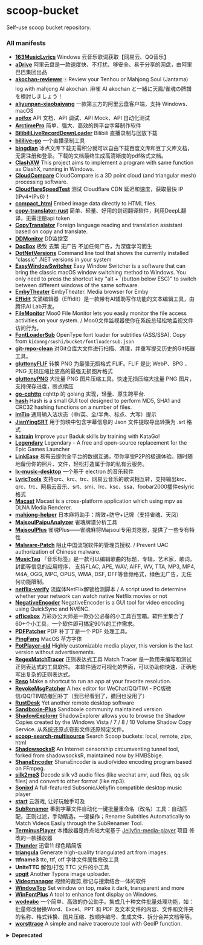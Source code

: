 # scoop-bucket
Self-use scoop bucket repository.

### All manifests

- [**163MusicLyrics**](https://github.com/jitwxs/163MusicLyrics) Windows 云音乐歌词获取【网易云、QQ音乐】
- [**aDrive**](https://www.aliyundrive.com/) 阿里云盘是一款速度快、不打扰、够安全、易于分享的网盘，由阿里巴巴集团出品
- [**akochan-reviewer**](https://github.com/Equim-chan/akochan-reviewer) 🀄️ Review your Tenhou or Mahjong Soul (Jantama) log with mahjong AI akochan. 麻雀 AI akochan と一緒に天鳳/雀魂の牌譜を検討しましょう！
- [**aliyunpan-xiaobaiyang**](https://github.com/liupan1890/aliyunpan) 一款第三方的阿里云盘客户端，支持 Windows、macOS
- [**apifox**](https://www.apifox.cn) API 文档、API 调试、API Mock、API 自动化测试
- [**ArctimePro**](https://arctime.org) 简单、强大、高效的跨平台字幕制作软件
- [**BilibiliLiveRecordDownLoader**](https://github.com/HMBSbige/BilibiliLiveRecordDownLoader) Bilibili 直播录制与回放下载
- [**bililive-go**](https://github.com/hr3lxphr6j/bililive-go) 一个直播录制工具
- [**bingdian**](http://www.bingdian001.com) 冰点文库下载无需积分就可以自由下载百度文库和豆丁文库文档，无需注册和登录。下载的文档最终生成高清晰度的pdf格式文档。
- [**ClashXW**](https://github.com/ysc3839/ClashXW) This project aims to implement a program with same function as ClashX, running in Windows.
- [**CloudCompare**](https://github.com/ysc3839/ClashXW) CloudCompare is a 3D point cloud (and triangular mesh) processing software.
- [**CloudflareSpeedTest**](https://github.com/XIU2/CloudflareSpeedTest) 测试 Cloudflare CDN 延迟和速度，获取最快 IP (IPv4+IPv6)！
- [**compact_html**](https://github.com/EdenHell/compact_html) Embed image data directly to HTML files.
- [**copy-translator-rust**](https://github.com/zu1k/copy-translator) 简单、轻量、好用的划词翻译软件，利用DeepL翻译，无需注册api token
- [**CopyTranslator**](https://github.com/CopyTranslator/CopyTranslator) Foreign language reading and translation assistant based on copy and translate.
- [**DDMonitor**](https://github.com/zhimingshenjun/DD_Monitor) DD监控室
- [**DocBox**](https://www.daokeyuedu.com/index.php) 极致 去繁 无广告 不加任何广告，为深度学习而生
- [**DotNetVersions**](https://github.com/jmalarcon/DotNetVersions) Command line tool that shows the currently installed "classic" .NET versions in your system
- [**EasyWindowSwitcher**](https://neosmart.net/EasySwitch) Easy Window Switcher is a software that can bring the classic macOS window switching method to Windows. You only need to press the shortcut key "alt + `(button below ESC)" to switch between different windows of the same software.
- [**EmbyTheater**](https://emby.media/emby-theater.html) EmbyTheater. Media browser for Emby
- [**Effidit**](https://effidit.qq.com) 文涌编辑器（Effidit）是一款带有AI辅助写作功能的文本编辑工具，由腾讯AI Lab开发。
- [**FileMonitor**](https://zhs.moo0.com/software/FileMonitor) Moo0 File Monitor lets you easily monitor the file access activities on your system. / Moo0文件监视器使你在系统总轻松地监视文件访问行为。
- [**FontLoaderSub**](https://github.com/yzwduck/FontLoaderSub) OpenType font loader for subtitles (ASS/SSA). Copy from `kidonng/sushi/bucket/fontloadersub.json`
- [**git-repo-clean**](https://gitee.com/oschina/git-repo-clean) 对Git仓库大文件进行扫描、清理，并重写提交历史的Git拓展工具。
- [**gluttonyFLIF**](http://nullice.com/archives/2033) 转换 PNG 为最强无损格式 FLIF。FLIF 是比 WebP、BPG 、PNG 无损压缩比更高的最强无损图片格式
- [**gluttonyPNG**](http://nullice.com/archives/1998) 大批量 PNG 图片压缩工具。快速无损压缩大批量 PNG 图片，支持保存进度，断点续压
- [**go-cqhttp**](https://github.com/Mrs4s/go-cqhttp) cqhttp 的 golang 实现，轻量、原生跨平台.
- [**hash**](http://keir.net/hash.html) Hash is a small GUI tool designed to perform MD5, SHA1 and CRC32 hashing functions on a number of files.
- [**ImTip**](https://imtip.aardio.com) 通用输入法状态（中/英、全/半角、标点、大写）提示
- [**JianYingSRT**](https://guihet.com/jianying.html) 用于剪映中包含字幕信息的 Json 文件提取导出转换为 .srt 格式
- [**katrain**](https://github.com/sanderland/katrain) Improve your Baduk skills by training with KataGo!
- [**Legendary**](https://github.com/derrod/legendary) Legendary - A free and open-source replacement for the Epic Games Launcher
- [**LinkEase**](https://www.linkease.com) 易有云提供全平台的数据互通，带你享受P2P的极速体验。随时随地备份你的照片、文件，轻松打造属于你的私有云服务。
- [**lx-music-desktop**](https://github.com/lyswhut/lx-music-desktop) 一个基于 electron 的音乐软件
- [**LyricTools**](https://gitee.com/ying32/MakeLyric/) 支持qrc、krc、trc、网易云音乐的歌词相互转，支持输出krc、qrc、trc、网易云音乐、srt、smi、lrc、ksc、ssa、foobar2000插件eslyric格式
- [**Macast**](https://github.com/xfangfang/Macast) Macast is a cross-platform application which using mpv as DLNA Media Renderer.
- [**mahjong-helper**](https://github.com/EndlessCheng/mahjong-helper) 日本麻将助手：牌效+防守+记牌（支持雀魂、天凤）
- [**MajsoulPaipuAnalyzer**](https://github.com/zyr17/MajsoulPaipuAnalyzer) 雀魂牌谱分析工具
- [**MajsoulPlus**](https://github.com/MajsoulPlus/majsoul-plus) 雀魂Plus——雀魂麻将Majsoul专用浏览器，提供了一些专有特性
- [**Malware-Patch**](https://github.com/the1812/Malware-Patch) 阻止中国流氓软件的管理员授权. / Prevent UAC authorization of Chinese malware.
- [**MusicTag**](https://www.cnblogs.com/vinlxc/p/11347744.html) 『音乐标签』是一款可以编辑歌曲的标题，专辑，艺术家，歌词，封面等信息的应用程序， 支持FLAC, APE, WAV, AIFF, WV, TTA, MP3, MP4, M4A, OGG, MPC, OPUS, WMA, DSF, DFF等音频格式，绿色无广告，无任何功能限制。
- [**netflix-verify**](https://github.com/sjlleo/netflix-verify) 流媒体NetFlix解锁检测脚本 / A script used to determine whether your network can watch native Netflix movies or not
- [**NegativeEncoder**](https://github.com/zyzsdy/NegativeEncoder) NegativeEncoder is a GUI tool for video encoding using QuickSync and NVENC.
- [**officebox**](http://www.wofficebox.com) 万彩办公大师是一款办公必备的小工具百宝箱。软件里集合了60+个小工具，一个软件即可搞定90%的工作需求。
- [**PDFPatcher**](https://github.com/wmjordan/PDFPatcher) PDF 补丁丁是一个 PDF 处理工具。
- [**PingFang**](https://blog.dsrkafuu.net/post/2020/extract-sf-pingfang) MacOS 苹方字体
- [**PotPlayer-old**](https://potplayer.daum.net) Highly customizable media player, this version is the last version without advertisements.
- [**RegexMatchTracer**](http://www.regexlab.com/zh/mtracer) 正则表达式工具 Match Tracer 是一款用来编写和测试正则表达式的工具软件。 本软件通过可视化的界面，可以协助你快速、正确地写出复杂的正则表达式。
- [**Reso**](http://www.bcheck.net/apps/reso.htm) Make a shortcut to run an app at your favorite resolution.
- [**RevokeMsgPatcher**](https://github.com/huiyadanli/RevokeMsgPatcher) A hex editor for WeChat/QQ/TIM - PC版微信/QQ/TIM防撤回补丁（我已经看到了，撤回也没用了）
- [**RustDesk**](https://rustdesk.com/) Yet another remote desktop software
- [**Sandboxie-Plus**](https://github.com/sandboxie-plus/Sandboxie) Sandboxie community maintained version
- [**ShadowExplorer**](https://www.shadowexplorer.com/) ShadowExplorer allows you to browse the Shadow Copies created by the Windows Vista / 7 / 8 / 10 Volume Shadow Copy Service. 从系统还原点卷影文件还原特定文件。
- [**scoop-search-multisource**](https://github.com/plicit/scoop-search-multisource) Search Scoop buckets: local, remote, zips, html
- [**ShadowsocksR**](https://github.com/HMBSbige/ShadowsocksR-Windows) An Internet censorship circumventing tunnel tool, forked from shadowsocksR, maintained now by HMBSbige.   
- [**ShanaEncoder**](https://shana.pe.kr) ShanaEncoder is audio/video encoding program based on FFmpeg.
- [**silk2mp3**](https://kn007.net/topics/batch-convert-silk-v3-audio-files-to-mp3-in-windows/) Decode silk v3 audio files (like wechat amr, aud files, qq slk files) and convert to other format (like mp3).
- [**Sonixd**](https://github.com/jeffvli/sonixd) A full-featured Subsonic/Jellyfin compatible desktop music player
- [**start**](https://start.qq.com/) 云游戏, 让好玩触手可及
- [**SubRenamer**](https://github.com/qwqcode/SubRenamer) 番剧字幕文件自动化一键批量重命名（改名）工具：自动匹配，正则过滤，手动精选，一键操作；Rename Subtitles Automatically to Match Videos Easily through the SubRenamer Tool.
- [**TerminusPlayer**](https://github.com/Terminus-Media/jellyfin-media-player) 本播放器是终点站大佬基于 [Jellyfin-media-player](https://github.com/jellyfin/jellyfin-media-player) 项目 修改的一款播放器
- [**Thunder**](https://www.ghxi.com/thunder11green.html) 迅雷11 绿色精简版
- [**triangula**](https://github.com/RH12503/triangula) Generate high-quality triangulated art from images.
- **ttfname3** ttc, ttf, otf 字体文件属性修改工具
- **UniteTTC** 解包/打包 TTC 文件的小工具
- [**upgit**](https://github.com/pluveto) Another Typora image uploader.
- [**Videomanager**](https://github.com/hunmer/VideoManager) 视频的裁剪,标记与搜索结合一体的软件
- [**WindowTop**](https://github.com/BiGilSoft/WindowTop) Set window on top, make it dark, transparent and more
- [**WinFontPlus**](https://silight.hatenablog.jp/entry/2016/10/01/191252) A tool to enhance font display on Windows.
- [**wodeabc**](https://www.wodeabc.com) 一个简单、高效的办公助手。集成几十种文件批量处理功能，如：批量修改替换Word、Excel、PPT 和 PDF 及文本文件的内容、文件和文件夹的名称、格式转换、图片压缩、按顺序编号、生成文件、拆分合并文档等等。
- [**worsttrace**](https://wtrace.app) A simple and naive traceroute tool with GeoIP function.

<details>
<summary><strong>Deprecated</strong></summary>

These manifests have been removed from this bucket because there are better/maintained alternatives in other buckets, or no longer installable via Scoop.

- [**BBDown**](https://github.com/nilaoda/BBDown) available in `chawyehsu/dorado` bucket as [bbdown](https://github.com/chawyehsu/dorado/blob/master/bucket/bbdown.json)
- [**BililiveStreamFileFixer**](https://github.com/Genteure/BililiveStreamFileFixer) have been integrated in `chawyehsu/dorado/bililiverecorder.json` since version 1.3.1
- [**ClashDotNetFramework**](https://github.com/ClashDotNetFramework/ClashDotNetFramework) has been deleted.
- [**iFlyVoice**](https://srf.xunfei.cn/) There are some problems when checking or getting the latest version, temporarily removing.
- [**KDEConnect**](https://kdeconnect.kde.org/): available in `chawyehsu/dorado` bucket as [kdeconnect](https://github.com/chawyehsu/dorado/blob/master/bucket/kdeconnect.json)
- [**MyDockFinder**](https://www.mydockfinder.com) It will be released on Steam on November 26, 2021.
- [**SarasaGothic-ttc**](https://github.com/be5invis/Sarasa-Gothic) Sarasa Gothic / 更纱黑体 / 更紗黑體 / 更紗ゴシック / 사라사 고딕
- [**SarasaGothicRegular-ttc**](https://github.com/be5invis/Sarasa-Gothic) Sarasa Gothic / 更纱黑体 / 更紗黑體 / 更紗ゴシック / 사라사 고딕
- [**noMeiryoUI**](https://github.com/Tatsu-syo/noMeiryoUI) available in `chawyehsu/dorado` bucket as [nomeiryoui](https://github.com/chawyehsu/dorado/blob/master/bucket/nomeiryoui.json)
- [**TeambitionProjectWeb**](https://www.52pojie.cn/thread-1348072-1-1.html) Teambition项目直链解析，无需内测码，支持直链列目录加密
- [**majsoul-ex**](https://github.com/moxcomic/majsoul-ex) 支持全平台的第三方雀魂客户端, 支持安装自定义扩展
- [**texlive-small**](https://tug.org/texlive/) TeX Live is a cross-platform, free software distribution for the TeX typesetting system. Manifest refers to `dorado/bucket/texlive.json`.
- [**NatTypeTester**](https://github.com/HMBSbige/NatTypeTester) available in `chawyehsu/dorado` bucket as [nattypetester](https://github.com/chawyehsu/dorado/blob/master/bucket/nattypetester.json)
- [**WhyNotWin11**](https://github.com/rcmaehl/WhyNotWin11) Detection Script to help identify why your PC isn't Windows 11 ready
- [**doggo**](https://github.com/mr-karan/doggo) Command-line DNS Client for Humans. Written in Golang
- [**大拍档剪辑助手**](http://spdpd.net) 大拍档剪辑助手是整合了视频剪辑中非常实用的功能于一体的桌面程序。available in `chawyehsu/dorado` bucket as [nattypetester](https://github.com/chawyehsu/dorado/blob/master/bucket/spdpd-assistant.json)



</details>
